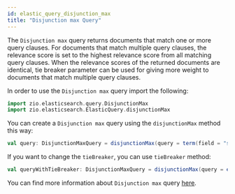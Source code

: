 ```yaml
---
id: elastic_query_disjunction_max
title: "Disjunction max Query"
---
```


The `Disjunction max` query returns documents that match one or more query clauses. For documents that match multiple query clauses, the relevance score is set to the highest relevance score from all matching query clauses. When the relevance scores of the returned documents are identical, tie breaker parameter can be used for giving more weight to documents that match multiple query clauses.

In order to use the `Disjunction max` query import the following:
```scala
import zio.elasticsearch.query.DisjunctionMax
import zio.elasticsearch.ElasticQuery.disjunctionMax
```

You can create a `Disjunction max` query using the `disjunctionMax` method this way:
```scala
val query: DisjunctionMaxQuery = disjunctionMax(query = term(field = "stringField", value = "test"), queries = exists(field = "intField"), term(field = "termField", value = "test"))
```

If you want to change the `tieBreaker`, you can use `tieBreaker` method:
```scala
val queryWithTieBreaker: DisjunctionMaxQuery = disjunctionMax(query = exists(field = "existsField"), queries = ids(values = "1", "2", "3"), term(field = "termField", value = "test")).tieBreaker(0.5f)
```

You can find more information about `Disjunction max` query [here](https://www.elastic.co/guide/en/elasticsearch/reference/current/query-dsl-dis-max-query.html).
